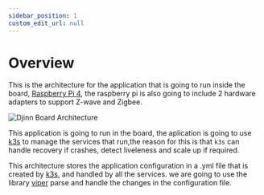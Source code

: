 ```yaml
---
sidebar_position: 1
custom_edit_url: null
---
```


# Overview

This is the architecture for the application that is going to run inside the board,
[Raspberry Pi 4](https://www.raspberrypi.com/products/raspberry-pi-4-model-b/), 
the raspberry pi is also going to include 2 hardware adapters to support 
Z-wave and Zigbee.

![Djinn Board Architecture](/img/diagram/djinn_board.png)

This application is going to run in the board, the aplication is going to use 
[k3s](https://k3s.io/) to manage the services that run,the reason for this is 
that `k3s` can handle recovery if crashes, detect liveleness and scale up if 
required.

This architecture stores the application configuration in a .yml file that is 
created by [k3s](https://k3s.io/), and handled by all the services. we are 
going to use the library [viper](https://github.com/spf13/viper) parse and 
handle the changes in the configuration file.

